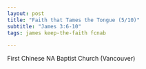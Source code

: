 ```yaml
---
layout: post
title: "Faith that Tames the Tongue (5/10)"
subtitle: "James 3:6-10"
tags: james keep-the-faith fcnab

---
```

First Chinese NA Baptist Church (Vancouver)
